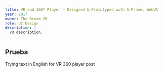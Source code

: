 ```yaml
---
title: VR and 360º Player – Designed & Prototyped with A-Frame, WebVR framework in 360º <br> (Loading can be slow 😅 )
year: 2017
owner: The Dream VR
role: UI Design
description: |
  VR description.
---
```


## Prueba

Trying text in English for VR 360 player post
